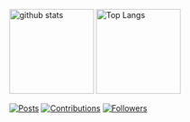 <p align="left"> 
  <img alt="github stats" height="150px" src="https://github-readme-stats.vercel.app/api?username=machidyo&count_private=true&show_icons=true&show_icons=true" />
  <img alt="Top Langs" height="150px" src="https://github-readme-stats.vercel.app/api/top-langs/?username=machidyo&layout=compact&count_private=true&show_icons=true&show_icons=true" />
</p>

[![Posts](https://qiita-badge.apiapi.app/s/matchyy/posts.svg)](http://qiita.com/matchyy)
[![Contributions](https://qiita-badge.apiapi.app/s/matchyy/contributions.svg)](http://qiita.com/matchyy)
[![Followers](https://qiita-badge.apiapi.app/s/matchyy/followers.svg)](http://qiita.com/matchyy)
